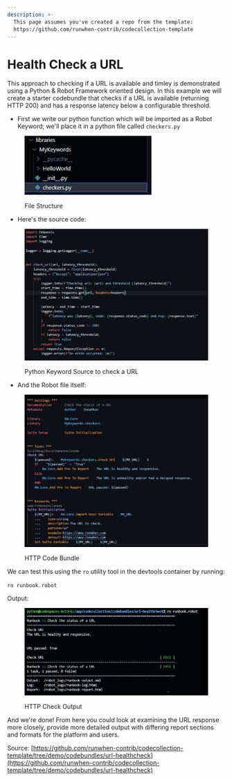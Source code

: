 ```yaml
---
description: >-
  This page assumes you've created a repo from the template:
  https://github.com/runwhen-contrib/codecollection-template
---
```


# Health Check a URL

This approach to checking if a URL is available and timley is demonstrated using a Python & Robot Framework oriented design. In this example we will create a starter codebundle that checks if a URL is available (returning HTTP 200) and has a response latency below a configurable threshold.

* First we write our python function which will be imported as a Robot Keyword; we'll place it in a python file called `checkers.py`

<figure><img src="../../../.gitbook/assets/9.png" alt=""><figcaption><p>File Structure</p></figcaption></figure>

* Here's the source code:

<figure><img src="../../../.gitbook/assets/10 (1).png" alt=""><figcaption><p>Python Keyword Source to check a URL</p></figcaption></figure>

* And the Robot file itself:

<figure><img src="../../../.gitbook/assets/image.png" alt=""><figcaption><p>HTTP Code Bundle</p></figcaption></figure>

We can test this using the `ro` utility tool in the devtools container by running:

`ro runbook.robot`

Output:

<figure><img src="../../../.gitbook/assets/image (1).png" alt=""><figcaption><p>HTTP Check Output</p></figcaption></figure>

And we're done! From here you could look at examining the URL response more closely, provide more detailed output with differing report sections and formats for the platform and users.

Source: [https://github.com/runwhen-contrib/codecollection-template/tree/demo/codebundles/url-healthcheck](https://github.com/runwhen-contrib/codecollection-template/tree/demo/codebundles/url-healthcheck)
